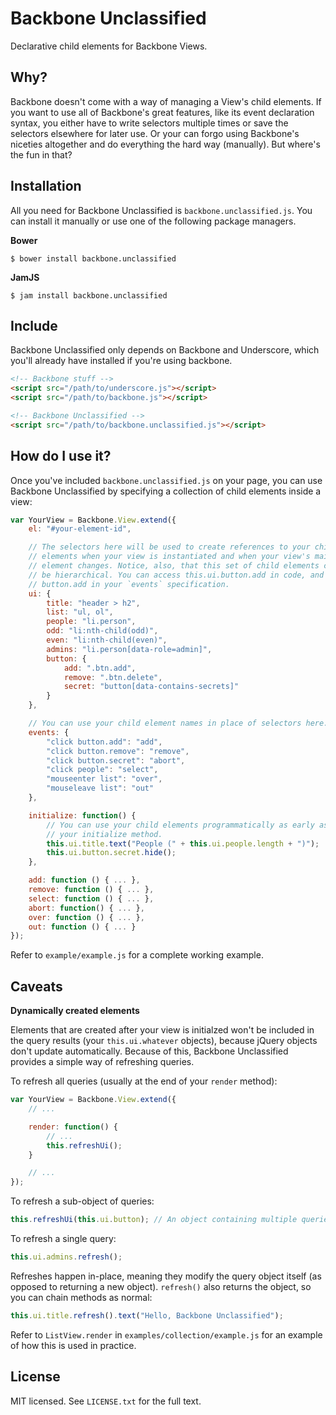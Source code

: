 # Backbone Unclassified

Declarative child elements for Backbone Views.

## Why?

Backbone doesn't come with a way of managing a View's child elements. If you want to use all of Backbone's great features, like its event declaration syntax, you either have to write selectors multiple times or save the selectors elsewhere for later use. Or your can forgo using Backbone's niceties altogether and do everything the hard way (manually). But where's the fun in that?

## Installation

All you need for Backbone Unclassified is `backbone.unclassified.js`. You can install it manually or use one of the following package managers.

**Bower**

```shell
$ bower install backbone.unclassified
```

**JamJS**

```shell
$ jam install backbone.unclassified
```

## Include

Backbone Unclassified only depends on Backbone and Underscore, which you'll already have installed if you're using backbone.

```html
<!-- Backbone stuff -->
<script src="/path/to/underscore.js"></script>
<script src="/path/to/backbone.js"></script>

<!-- Backbone Unclassified -->
<script src="/path/to/backbone.unclassified.js"></script>
```

## How do I use it?

Once you've included `backbone.unclassified.js` on your page, you can use Backbone Unclassified by specifying a collection of child elements inside a view:

```javascript
var YourView = Backbone.View.extend({
    el: "#your-element-id",

    // The selectors here will be used to create references to your child
    // elements when your view is instantiated and when your view's main
    // element changes. Notice, also, that this set of child elements can
    // be hierarchical. You can access this.ui.button.add in code, and
    // button.add in your `events` specification.
    ui: {
        title: "header > h2",
        list: "ul, ol",
        people: "li.person",
        odd: "li:nth-child(odd)",
        even: "li:nth-child(even)",
        admins: "li.person[data-role=admin]",
        button: {
            add: ".btn.add",
            remove: ".btn.delete",
            secret: "button[data-contains-secrets]"
        }
    },

    // You can use your child element names in place of selectors here.
    events: {
        "click button.add": "add",
        "click button.remove": "remove",
        "click button.secret": "abort",
        "click people": "select",
        "mouseenter list": "over",
        "mouseleave list": "out"
    },

    initialize: function() {
        // You can use your child elements programmatically as early as in
        // your initialize method.
        this.ui.title.text("People (" + this.ui.people.length + ")");
        this.ui.button.secret.hide();
    },

    add: function () { ... },
    remove: function () { ... },
    select: function () { ... },
    abort: function() { ... },
    over: function () { ... },
    out: function () { ... }
});
```

Refer to `example/example.js` for a complete working example.

## Caveats

**Dynamically created elements**

Elements that are created after your view is initialzed won't be included in the query results (your `this.ui.whatever` objects), because jQuery objects don't update automatically. Because of this, Backbone Unclassified provides a simple way of refreshing queries.

To refresh all queries (usually at the end of your `render` method):

```javascript
var YourView = Backbone.View.extend({
    // ...

    render: function() {
        // ...
        this.refreshUi();
    }

    // ...
});
```

To refresh a sub-object of queries:

```javascript
this.refreshUi(this.ui.button); // An object containing multiple queries.
```

To refresh a single query:

```javascript
this.ui.admins.refresh();
```

Refreshes happen in-place, meaning they modify the query object itself (as opposed to returning a new object). `refresh()` also returns the object, so you can chain methods as normal:

```javascript
this.ui.title.refresh().text("Hello, Backbone Unclassified");
```

Refer to `ListView.render` in `examples/collection/example.js` for an example of how this is used in practice.

## License

MIT licensed. See `LICENSE.txt` for the full text.
